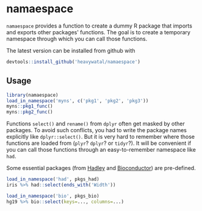 # namaespace

`namaespace` provides a function to create a dummy R package that imports and exports other packages' functions.
The goal is to create a temporary namespace through which you can call those functions.

The latest version can be installed from github with

```r
devtools::install_github('heavywatal/namaespace')
```

## Usage

```r
library(namaespace)
load_in_namespace('myns', c('pkg1', 'pkg2', 'pkg3'))
myns::pkg1_func()
myns::pkg2_func()
```

Functions `select()` and `rename()` from `dplyr`
often get masked by other packages.
To avoid such conflicts, you had to write the package names explicitly
like `dplyr::select()`.
But it is very hard to remember where those functions are loaded from
(`plyr`? `dplyr`? or `tidyr`?).
It will be convenient if you can call those functions
through an easy-to-remember namespace like `had`.

Some essential packages (from
[Hadley](https://github.com/hadley) and
[Bioconductor](https://www.bioconductor.org/))
are pre-defined.

```r
load_in_namespace('had', pkgs_had)
iris %>% had::select(ends_with('Width'))

load_in_namespace('bio', pkgs_bio)
hg19 %>% bio::select(keys=..., columns=...)
```
